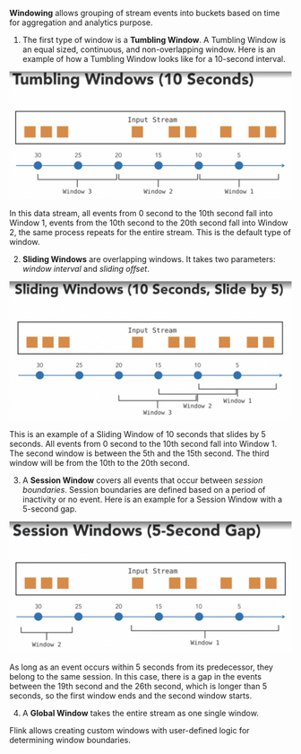 **Windowing** allows grouping of stream events into buckets based on time for aggregation and analytics purpose.

1. The first type of window is a **Tumbling Window**. A Tumbling Window is an equal sized, continuous, and non-overlapping window. Here is an example of how a Tumbling Window looks like for a 10-second interval. 

![Tumbling Window](../../../../../resources/Tumbling-window.png "Tumbling Window")

In this data stream, all events from 0 second to the 10th second fall into Window 1, events from the 10th second to the 20th second fall into Window 2, the same process repeats for the entire stream. This is the default type of window.

2. **Sliding Windows** are overlapping windows. It takes two parameters: *window interval* and *sliding offset*. 

![Sliding Window](../../../../../resources/Sliding-window.png "Sliding Window")

This is an example of a Sliding Window of 10 seconds that slides by 5 seconds. All events from 0 second to the 10th second fall into Window 1. The second window is between the 5th and the 15th second. The third window will be from the 10th to the 20th second.

3. A **Session Window** covers all events that occur between *session boundaries*. Session boundaries are defined based on a period of inactivity or no event. Here is an example for a Session Window with a 5-second gap.

![Session Window](../../../../../resources/Session-window.png "Session Window")

As long as an event occurs within 5 seconds from its predecessor, they belong to the same session. In this case, there is a gap in the events between the 19th second and the 26th second, which is longer than 5 seconds, so the first window ends and the second window starts.

4. A **Global Window** takes the entire stream as one single window.

Flink allows creating custom windows with user-defined logic for determining window boundaries.